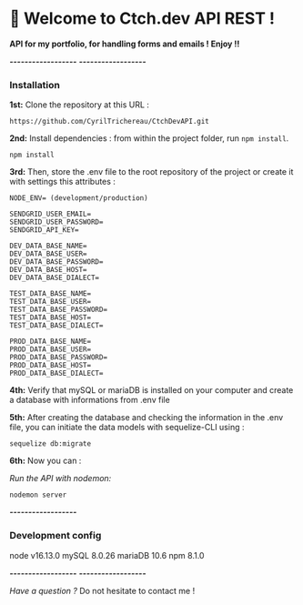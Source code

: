 # 🚀 Welcome to Ctch.dev API REST !

**API for my portfolio, for handling forms and emails ! Enjoy !!**

**_------------------_**
**_------------------_**

### Installation

**1st:** Clone the repository at this URL :

```
https://github.com/CyrilTrichereau/CtchDevAPI.git
```

**2nd:** Install dependencies : from within the project folder, run `npm install`.

```
npm install
```

**3rd:** Then, store the .env file to the root repository of the project or create it with settings this attributes :

```env
NODE_ENV= (development/production)

SENDGRID_USER_EMAIL=
SENDGRID_USER_PASSWORD=
SENDGRID_API_KEY=

DEV_DATA_BASE_NAME=
DEV_DATA_BASE_USER=
DEV_DATA_BASE_PASSWORD=
DEV_DATA_BASE_HOST=
DEV_DATA_BASE_DIALECT=

TEST_DATA_BASE_NAME=
TEST_DATA_BASE_USER=
TEST_DATA_BASE_PASSWORD=
TEST_DATA_BASE_HOST=
TEST_DATA_BASE_DIALECT=

PROD_DATA_BASE_NAME=
PROD_DATA_BASE_USER=
PROD_DATA_BASE_PASSWORD=
PROD_DATA_BASE_HOST=
PROD_DATA_BASE_DIALECT=
```

**4th:** Verify that mySQL or mariaDB is installed on your computer and create a database with informations from .env file

**5th:** After creating the database and checking the information in the .env file, you can initiate the data models with sequelize-CLI using :

```
sequelize db:migrate
```

**6th:** Now you can :

_Run the API with nodemon:_

```
nodemon server
```

**_------------------_**

### Development config

node v16.13.0
mySQL 8.0.26
mariaDB 10.6
npm 8.1.0

**_------------------_**
**_------------------_**

_Have a question ?_
Do not hesitate to contact me !
